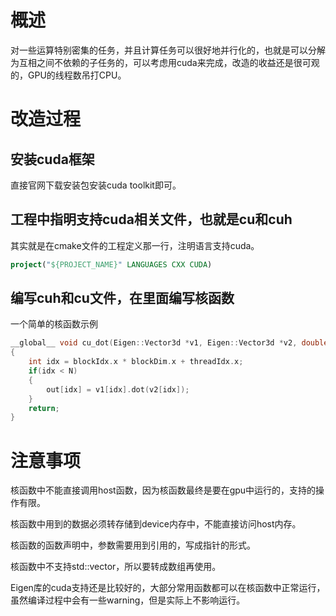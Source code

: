 # 概述

对一些运算特别密集的任务，并且计算任务可以很好地并行化的，也就是可以分解为互相之间不依赖的子任务的，可以考虑用cuda来完成，改造的收益还是很可观的，GPU的线程数吊打CPU。

# 改造过程

## 安装cuda框架

直接官网下载安装包安装cuda toolkit即可。

## 工程中指明支持cuda相关文件，也就是cu和cuh

其实就是在cmake文件的工程定义那一行，注明语言支持cuda。

```cmake
project("${PROJECT_NAME}" LANGUAGES CXX CUDA)
```

## 编写cuh和cu文件，在里面编写核函数

一个简单的核函数示例

```c++
__global__ void cu_dot(Eigen::Vector3d *v1, Eigen::Vector3d *v2, double *out, size_t N)
{
    int idx = blockIdx.x * blockDim.x + threadIdx.x;
    if(idx < N)
    {
        out[idx] = v1[idx].dot(v2[idx]);
    }
    return;
}
```

# 注意事项

核函数中不能直接调用host函数，因为核函数最终是要在gpu中运行的，支持的操作有限。

核函数中用到的数据必须转存储到device内存中，不能直接访问host内存。

核函数的函数声明中，参数需要用到引用的，写成指针的形式。

核函数中不支持std::vector，所以要转成数组再使用。

Eigen库的cuda支持还是比较好的，大部分常用函数都可以在核函数中正常运行，虽然编译过程中会有一些warning，但是实际上不影响运行。